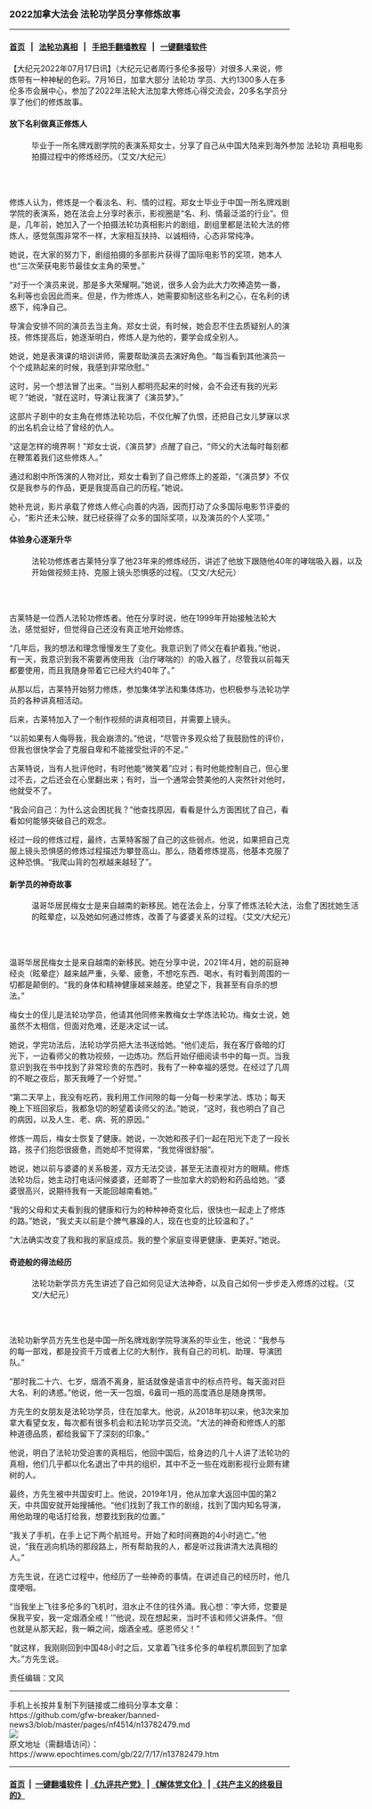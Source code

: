 ### 2022加拿大法会 法轮功学员分享修炼故事
------------------------

#### [首页](https://github.com/gfw-breaker/banned-news3/blob/master/README.md) &nbsp;&nbsp;|&nbsp;&nbsp; [法轮功真相](https://github.com/begood0513/basic/blob/master/README.md)  &nbsp;&nbsp;|&nbsp;&nbsp; [手把手翻墙教程](https://github.com/gfw-breaker/guides/wiki)  &nbsp;&nbsp;|&nbsp;&nbsp; [一键翻墙软件](https://github.com/gfw-breaker/nogfw/blob/master/README.md)  



<div><p>
 【大纪元2022年07月17日讯】（大纪元记者周行多伦多报导）对很多人来说，修炼带有一种神秘的色彩。7月16日，加拿大部分
 <ok href="https://www.epochtimes.com/gb/tag/%E6%B3%95%E8%BD%AE%E5%8A%9F.html">
  法轮功
 </ok>
 学员、大约1300多人在多伦多市会展中心，参加了2022年法轮大法加拿大修炼心得交流会，20多名学员分享了他们的修炼故事。
</p>
<h4>
 放下名利做真正修炼人
</h4>
<figure aria-describedby="caption-attachment-13782499" class="wp-caption aligncenter" id="attachment_13782499" style="width: 600px">
 <ok href="https://i.epochtimes.com/assets/uploads/2022/07/id13782499-cc8b4a1fa48701d5c4485726ffdd1ff0.jpg" target="_blank">
  <img alt="" class="size-large wp-image-13782499" src="https://i.epochtimes.com/assets/uploads/2022/07/id13782499-cc8b4a1fa48701d5c4485726ffdd1ff0-600x401.jpg"/>
 </ok>
 <br/><figcaption class="wp-caption-text" id="caption-attachment-13782499">
  毕业于一所名牌戏剧学院的表演系郑女士，分享了自己从中国大陆来到海外参加
  <ok href="https://www.epochtimes.com/gb/tag/%E6%B3%95%E8%BD%AE%E5%8A%9F.html">
   法轮功
  </ok>
  真相电影拍摄过程中的修炼经历。（艾文/大纪元）
 </figcaption><br/>
</figure><br/>
<p>
 修炼人认为，修炼是一个看淡名、利、情的过程。郑女士毕业于中国一所名牌戏剧学院的表演系，她在法会上分享时表示，影视圈是“名、利、情最泛滥的行业”。但是，几年前，她加入了一个拍摄法轮功真相影片的剧组，剧组里都是法轮大法的修炼人，感觉氛围非常不一样，大家相互扶持、以诚相待，心态非常纯净。
</p>
<p>
 她说，在大家的努力下，剧组拍摄的多部影片获得了国际电影节的奖项，她本人也“三次荣获电影节最佳女主角的荣誉。”
</p>
<p>
 “对于一个演员来说，那是多大荣耀啊。”她说，很多人会为此大力吹捧造势一番，名利等也会因此而来。但是，作为修炼人，她需要抑制这些名利之心，在名利的诱惑下，纯净自己。
</p>
<p>
 导演会安排不同的演员去当主角。郑女士说，有时候，她会忍不住去质疑别人的演技。修炼提高后，她逐渐明白，修炼人是为他的，要学会成全别人。
</p>
<p>
 她说，她是表演课的培训讲师，需要帮助演员去演好角色。“每当看到其他演员一个个成熟起来的时候，我感到非常欣慰。”
</p>
<p>
 这时，另一个想法冒了出来。“当别人都明亮起来的时候，会不会还有我的光彩呢？”她说，“就在这时，导演让我演了《演员梦》。”
</p>
<p>
 这部片子剧中的女主角在修炼法轮功后，不仅化解了仇恨，还把自己女儿梦寐以求的出名机会让给了曾经的仇人。
</p>
<p>
 “这是怎样的境界啊！”郑女士说，《演员梦》点醒了自己，“师父的大法每时每刻都在鞭策着我们这些修炼人。”
</p>
<p>
 通过和剧中所饰演的人物对比，郑女士看到了自己修炼上的差距，“《演员梦》不仅仅是我参与的作品，更是我提高自己的历程。”她说。
</p>
<p>
 她补充说，影片承载了修炼人修心向善的内涵，因而打动了众多国际电影节评委的心，“影片还未公映，就已经获得了众多的国际奖项，以及演员的个人奖项。”
</p>
<h4>
 体验身心逐渐升华
</h4>
<figure aria-describedby="caption-attachment-13782501" class="wp-caption aligncenter" id="attachment_13782501" style="width: 600px">
 <ok href="https://i.epochtimes.com/assets/uploads/2022/07/id13782501-1fcf5ecf992ff92f70807cf4d82defb7.jpg" target="_blank">
  <img alt="" class="size-large wp-image-13782501" src="https://i.epochtimes.com/assets/uploads/2022/07/id13782501-1fcf5ecf992ff92f70807cf4d82defb7-600x401.jpg"/>
 </ok>
 <br/><figcaption class="wp-caption-text" id="caption-attachment-13782501">
  法轮功修炼者古莱特分享了他23年来的修炼经历，讲述了他放下跟随他40年的哮喘吸入器，以及开始做视频主持、克服上镜头恐惧感的过程。（艾文/大纪元）
 </figcaption><br/>
</figure><br/>
<p>
 古莱特是一位西人法轮功修炼者。他在分享时说，他在1999年开始接触法轮大法，感觉挺好，但觉得自己还没有真正地开始修炼。
</p>
<p>
 “几年后，我的想法和理念慢慢发生了变化。我意识到了师父在看护着我。”他说，有一天，我意识到我不需要再使用我（治疗哮喘的）的吸入器了，尽管我以前每天都要使用，而且我随身带着它已经大约40年了。”
</p>
<p>
 从那以后，古莱特开始努力修炼，参加集体学法和集体炼功，也积极参与法轮功学员的各种讲真相活动。
</p>
<p>
 后来，古莱特加入了一个制作视频的讲真相项目，并需要上镜头。
</p>
<p>
 “以前如果有人侮辱我，我会崩溃的。”他说，“尽管许多观众给了我鼓励性的评价，但我也很快学会了克服自卑和不能接受批评的不足。”
</p>
<p>
 古莱特说，当有人批评他时，有时他能“微笑着”应对；有时他能控制自己，但心里过不去，之后还会在心里翻出来；有时，当一个通常会赞美他的人突然针对他时，他就受不了。
</p>
<p>
 “我会问自己：为什么这会困扰我？”他查找原因，看看是什么方面困扰了自己，看看如何能够突破自己的观念。
</p>
<p>
 经过一段的修炼过程，最终，古莱特客服了自己的这些弱点。他说，如果把自己克服上镜头恐惧感的修炼过程描述为攀登高山。那么，随着修炼提高，他基本克服了这种恐惧。“我爬山背的包袱越来越轻了”。
</p>
<h4>
 新学员的神奇故事
</h4>
<figure aria-describedby="caption-attachment-13782505" class="wp-caption aligncenter" id="attachment_13782505" style="width: 600px">
 <ok href="https://i.epochtimes.com/assets/uploads/2022/07/id13782505-89ef089536f61c8fc6e15fd1b7a52bb6.jpg" target="_blank">
  <img alt="" class="size-large wp-image-13782505" src="https://i.epochtimes.com/assets/uploads/2022/07/id13782505-89ef089536f61c8fc6e15fd1b7a52bb6-600x401.jpg"/>
 </ok>
 <br/><figcaption class="wp-caption-text" id="caption-attachment-13782505">
  温哥华居民梅女士是来自越南的新移民。她在法会上，分享了修炼法轮大法，治愈了困扰她生活的眩晕症，以及她如何通过修炼，改善了与婆婆关系的过程。（艾文/大纪元）
 </figcaption><br/>
</figure><br/>
<p>
 温哥华居民梅女士是来自越南的新移民。她在分享中说，2021年4月，她的前庭神经炎（眩晕症）越来越严重，头晕、疲惫，不想吃东西、喝水，有时看到周围的一切都是颠倒的。“我的身体和精神健康越来越差。绝望之下，我甚至有自杀的想法。”
</p>
<p>
 梅女士的侄儿是法轮功学员，他请其他同修来教梅女士学炼法轮功。梅女士说，她虽然不太相信，但面对危难，还是决定试一试。
</p>
<p>
 她说，学完功法后，法轮功学员把大法书送给她。“他们走后，我在客厅昏暗的灯光下，一边看师父的教功视频，一边炼功。然后开始仔细阅读书中的每一页。当我意识到我在书中找到了非常珍贵的东西时，我有了一种幸福的感觉。在经过了几周的不眠之夜后，那天我睡了一个好觉。”
</p>
<p>
 “第二天早上，我没有吃药，我利用工作间隙的每一分每一秒来学法、炼功；每天晚上下班回家后，我都急切的盼望着读师父的法。”她说，“这时，我也明白了自己的病因，以及人生、老、病、死的原因。”
</p>
<p>
 修炼一周后，梅女士恢复了健康。她说，一次她和孩子们一起在阳光下走了一段长路，孩子们抱怨很疲惫，而她却不觉得累，“我觉得很舒服”。
</p>
<p>
 她说，她以前与婆婆的关系极差，双方无法交谈，甚至无法直视对方的眼睛。修炼法轮功后，她主动打电话问候婆婆，还邮寄了一些加拿大的奶粉和药品给她。“婆婆很高兴，说期待我有一天能回越南看她。”
</p>
<p>
 “我的父母和丈夫看到我的健康和行为的种种神奇变化后，很快也一起走上了修炼的路。”她说，“我丈夫以前是个脾气暴躁的人，现在也变的比较温和了。”
</p>
<p>
 “大法确实改变了我和我的家庭成员。我的整个家庭变得更健康、更美好。”她说。
</p>
<h4>
 奇迹般的得法经历
</h4>
<figure aria-describedby="caption-attachment-13782503" class="wp-caption aligncenter" id="attachment_13782503" style="width: 600px">
 <ok href="https://i.epochtimes.com/assets/uploads/2022/07/id13782503-11c2d0b667cb71ae9d46cb01951d4fca.jpg" target="_blank">
  <img alt="" class="size-large wp-image-13782503" src="https://i.epochtimes.com/assets/uploads/2022/07/id13782503-11c2d0b667cb71ae9d46cb01951d4fca-600x401.jpg"/>
 </ok>
 <br/><figcaption class="wp-caption-text" id="caption-attachment-13782503">
  法轮功新学员方先生讲述了自己如何见证大法神奇，以及自己如何一步步走入修炼的过程。（艾文/大纪元）
 </figcaption><br/>
</figure><br/>
<p>
 法轮功新学员方先生也是中国一所名牌戏剧学院导演系的毕业生，他说：“我参与的每一部戏，都是投资千万或者上亿的大制作，我有自己的司机、助理、导演团队。”
</p>
<p>
 “那时我二十六、七岁，烟酒不离身，脏话就像是语言中的标点符号。每天面对巨大名、利的诱惑。”他说，他一天一包烟，6盎司一瓶的高度酒总是随身携带。
</p>
<p>
 方先生的女朋友是法轮功学员，住在加拿大。他说，从2018年初以来，他3次来加拿大看望女友，每次都有很多机会和法轮功学员交流。“大法的神奇和修炼人的那种道德品质，都给我留下了深刻的印象。”
</p>
<p>
 他说，明白了法轮功受迫害的真相后，他回中国后，给身边的几十人讲了法轮功的真相，他们几乎都以化名退出了中共的组织，其中不乏一些在戏剧影视行业颇有建树的人。
</p>
<p>
 最终，方先生被中共国安盯上。他说，2019年1月，他从加拿大返回中国的第2天，中共国安就开始搜捕他。“他们找到了我工作的剧组，找到了国内知名导演，用他助理的电话打给我，想要找到我的位置。”
</p>
<p>
 “我关了手机，在手上记下两个航班号。开始了和时间赛跑的4小时逃亡。”他说，“我在逃向机场的那段路上，所有帮助我的人，都是听过我讲清大法真相的人。”
</p>
<p>
 方先生说，在逃亡过程中，他经历了一些神奇的事情。在讲述自己的经历时，他几度哽咽。
</p>
<p>
 “当我坐上飞往多伦多的飞机时，泪水止不住的往外涌。我心想：‘李大师，您要是保我平安，我一定烟酒全戒！’”他说，现在想起来，当时不该和师父讲条件。“但也就是从那天起，我一瞬之间，烟酒全戒。感恩师父！”
</p>
<p>
 “就这样，我刚刚回到中国48小时之后，又拿着飞往多伦多的单程机票回到了加拿大。”方先生说。
</p>
<p>
 责任编辑：文风
</p>
</div>
<hr/>
手机上长按并复制下列链接或二维码分享本文章：<br/>
https://github.com/gfw-breaker/banned-news3/blob/master/pages/nf4514/n13782479.md <br/>
<a href='https://github.com/gfw-breaker/banned-news3/blob/master/pages/nf4514/n13782479.md'><img src='https://github.com/gfw-breaker/banned-news3/blob/master/pages/nf4514/n13782479.md.png'/></a> <br/>
原文地址（需翻墙访问）：https://www.epochtimes.com/gb/22/7/17/n13782479.htm


------------------------
#### [首页](https://github.com/gfw-breaker/banned-news3/blob/master/README.md) &nbsp;|&nbsp; [一键翻墙软件](https://github.com/gfw-breaker/nogfw/blob/master/README.md) &nbsp;| [《九评共产党》](https://github.com/gfw-breaker/9ping.md/blob/master/README.md#九评之一评共产党是什么) | [《解体党文化》](https://github.com/gfw-breaker/jtdwh.md/blob/master/README.md) | [《共产主义的终极目的》](https://github.com/gfw-breaker/gczydzjmd.md/blob/master/README.md)


<img src='http://gfw-breaker.win/banned-news3/pages/nf4514/n13782479.md' width='0px' height='0px'/>